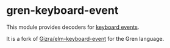 # gren-keyboard-event

This module provides decoders for [keyboard
events](https://developer.mozilla.org/en-US/docs/Web/API/KeyboardEvent).

It is a fork of
[Gizra/elm-keyboard-event](https://github.com/Gizra/elm-keyboard-event)
for the Gren language.
